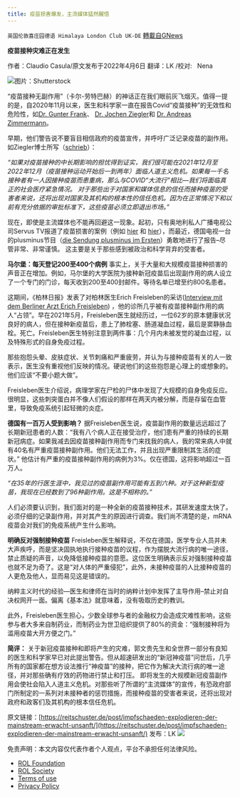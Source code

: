 ```yaml
---
title: 疫苗损害爆发，主流媒体猛然醒悟
---
```

`英国伦敦喜庄园德语 Himalaya London Club UK-DE` [轉載自GNews](https://gnews.org/zh-hans/2312359/)

**疫苗接种灾难正在发生**

作者：Claudio Casula/原文发布于2022年4月6日
翻译：LK /校对:   Nena

![](https://assets.gnews.org/wp-content/uploads/2022/04/image1-4.jpg)图片：Shutterstock

“疫苗接种无副作用”（卡尔-劳特巴赫）的神话正在我们眼前灰飞烟灭。值得一提的是，自2020年11月以来，医生和科学家一直在报告Covid“疫苗接种”的无效性和危险性，如[Dr. Gunter Frank](https://www.achgut.com/artikel/bericht_zur_coronalage_millionen_deutsche_wegen_impffolgen_beim_arzt)、 [Dr. Jochen Ziegler](https://www.achgut.com/artikel/erzeugen_die_zugelassenen_impfstoffe_einen_nettoschaden)和 [Dr. Andreas Zimmermann](https://www.achgut.com/artikel/warum_werden_corona_geimpfte_so_krank)。

早期，他们警告说不要盲目相信政府的疫苗宣传，并呼吁广泛记录疫苗的副作用。如Ziegler博士所写（[schrieb](https://www.achgut.com/artikel/impffolgen_wieviele-wird_es_treffen)）：

*“如果对疫苗接种的中长期影响的担忧得到证实，我们很可能在2021年12月至2022年12月（疫苗接种运动开始后一到两年）面临人道主义危机。如果每一千名接种者有一人因接种疫苗而患重病，那么与COVID“大流行”相比—我们将面临真正的社会医疗紧急情况。*
*对于那些出于对国家和媒体信息的信任而接种疫苗的受害者来说，还将出现对国家及其机构的根本性的信任危机。因为在正常情况下和以前有充分依据的审批标准下，这些疫苗必须立即退出市场。”*

现在，即使是主流媒体也不能再回避这一现象。起初，只有奥地利私人广播电视公司Servus TV报道了疫苗损害的案例（例如 [hier](https://www.servustv.com/aktuelles/v/aa-27juub3a91w11/) 和 [hier](https://www.servustv.com/aktuelles/v/aa-28a3dbyxh1w11/)），而最近，德国电视一台的plusminus节目（[die Sendung plusminus im Ersten](https://www.daserste.de/information/wirtschaft-boerse/plusminus/sendung/plusminus-maerz-impfschaeden-100.html)）勇敢地进行了报告–尽管非常、非常谨慎。 这主要是关于那些感到被政治和科学背弃的受害者。

**马尔堡：每天登记200至400个病例**
事实上，关于大量和大规模疫苗接种损害的声音正在增加。例如，马尔堡的大学医院为接种新冠疫苗后出现副作用的病人设立了一个专门的门诊，每天收到200至400封邮件。等待名单已增至约800名患者。

这期间，《柏林日报》发表了对柏林医生Erich Freisleben的采访([Interview mit dem Berliner Arzt Erich Freisleben](https://www.berliner-zeitung.de/gesundheit-oekologie/eine-impfpflicht-wuerde-das-tor-zum-missbrauch-weit-oeffnen-li.219816)) ，他的诊所几乎被有疫苗接种副作用的病人“占领”。早在2021年5月，Freisleben医生就经历过，一位62岁的原本健康状况良好的病人，但在接种新疫苗后，患上了肺栓塞、肠道凝血过程，最后是窦静脉血栓。死亡。Freisleben医生特别注意到两件事：几个月内未被发觉的凝血过程，以及特殊形式的自身免疫过程。

那些抱怨头晕、皮肤症状、关节刺痛和严重疲劳，并认为与接种疫苗有关的人一致表示，医生没有重视他们反映的情况。硬说他们的这些抱怨是心理上的或想象的。他们应该“不要小题大做”。

Freisleben医生介绍说，病理学家在尸检的尸体中发现了大规模的自身免疫反应。很明显，这些刺突蛋白并不像人们假设的那样在两天内被分解，而是存留在血管里，导致免疫系统引起轻微的炎症。

**德国有一百万人受到影响？**
据Freisleben医生说，疫苗副作用的数量远远超过了长期新冠患者的人数：“我有八个病人正在接受治疗，他们患有严重的持续的长期新冠病症。如果我减去因疫苗接种副作用而专门来找我的病人，我的常来病人中就有40名有严重疫苗接种副作用。他们无法工作，并且出现严重限制其生活的症状。” 他估计有严重的疫苗接种副作用的病例为3%。仅在德国，这将影响超过一百万人。

*“在35年的行医生涯中，我见过的疫苗副作用可能有五到六种。对于这种新型疫苗，我现在已经数到了96种副作用。这是不相称的。”*

人们必须要认识到，我们面对的是一种全新的疫苗接种技术，其研发速度太快了。必须仔细的记录副作用，并对其产生的原因进行调查。我们尚不清楚的是，mRNA疫苗会对我们的免疫系统产生什么影响。

**明确反对强制接种疫苗**
Freisleben医生解释说，不仅在德国，医学专业人员并未大声疾呼，而是坚决固执地执行接种疫苗的议程，作为摆脱大流行病的唯一途径，禁止质疑的声音，以免降低接种疫苗的意愿。这位医生明确表示反对强制接种疫苗也就不足为奇了。这是“对人体的严重侵犯”，此外，未接种疫苗的人比接种疫苗的人更危及他人，显而易见这是错误的。

纳粹主义时代的经验—医生和律师在当时的纳粹计划中发挥了主导作用–禁止对自决权网开一面。偏离《基本法》就意味着，没有吸取历史的教训。

此外，Freisleben医生担心，少数全球参与者的金融权力会造成灾难性影响，这些参与者大多来自制药业，而制药业为世卫组织提供了80%的资金：“强制接种将为滥用疫苗大开方便之门。”

**简评：** 
关于新冠疫苗接种和即将产生的灾难，郭文贵先生和全世界一部分有良知的医生和科学家早已对此提出警告。但从超速研发出的“新冠神疫苗”问世后，几乎所有的国家都在想方设法推行“神疫苗”的接种，把它作为解决大流行病的唯一途径，并对那些确有疗效的药物进行禁止和打压。
即将发生的大规模新冠疫苗副作用会使社会陷入人道主义危机。对那些听了所谓的“主流媒体”的宣传，有恐政府部门所制定的一系列对未接种者的惩罚措施，而接种疫苗的受害者来说，还将出现对政府和政客们及其机构的根本信任危机。

原文链接：[https://reitschuster.de/post/impfschaeden-explodieren-der-mainstream-erwacht-unsanft/](https://reitschuster.de/post/impfschaeden-explodieren-der-mainstream-erwacht-unsanft/)
发布：LK
![](https://assets.gnews.org/wp-content/uploads/2022/04/2022-04-06-10.11.01.jpg)


 

免责声明：本文内容仅代表作者个人观点，平台不承担任何法律风险。

- [ROL Foundation](https://rolfoundation.org/)
- [ROL Society](https://rolsociety.org/)
- [Terms of use](https://gnews.org/terms-of-use-3/)
- [Privacy Policy](https://gnews.org/privacy-policy/)

